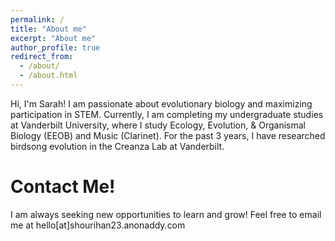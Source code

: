 ```yaml
---
permalink: /
title: "About me"
excerpt: "About me"
author_profile: true
redirect_from: 
  - /about/
  - /about.html
---
```


Hi, I'm Sarah! I am passionate about evolutionary biology and maximizing participation in STEM. Currently, I am completing my undergraduate studies at Vanderbilt University, where I study Ecology, Evolution, & Organismal Biology (EEOB) and Music (Clarinet). For the past 3 years, I have researched birdsong evolution in the Creanza Lab at Vanderbilt.

**Contact Me!**
======
I am always seeking new opportunities to learn and grow! Feel free to email me at hello[at]shourihan23.anonaddy.com
